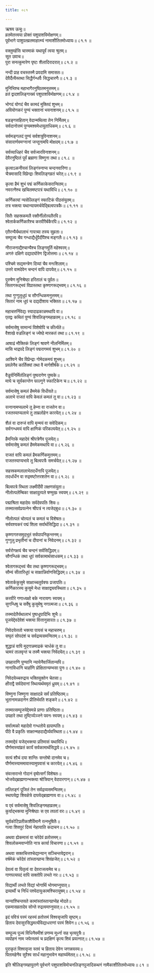```yaml
---
title: ०८१

---
```

ऋषय ऊचुः॥  
व्रतमेतत्त्वया प्रोक्तं पशुपाशविमोक्षणम्॥  
पूर्वभागे पाशुपतव्रतमाहात्म्यं नामाशीतितमोध्यायः॥ ८१.१ ॥  
  
वक्तुमर्हसि चास्माकं यथापूर्वं त्वया श्रुतम्॥  
सूत उवाच॥  
पुरा सनत्कुमारेण पृष्टः शैलादिरादरात्॥ ८१.२ ॥  
  
नन्दी प्राह वचस्तस्मै प्रवदामि समासतः॥  
देवैर्दैत्यैस्तथा सिद्धैर्गन्धर्वैः सिद्धचारणैः॥ ८१.३ ॥  
  
मुनिभिश्च महाभागैरनुष्ठितमनुत्तमम्॥  
व्रतं द्वादशलिङ्गाख्यं पशुपाशविमोक्षणम्॥ ८१.४ ॥  
  
भोगदं योगदं चैव कामदं मुक्तिदं शुभम्॥  
अवियोगकरं पुण्यं भक्तानां भयनाशनम्॥ ८१.५ ॥  
  
षडङ्गसहितान् वेदान्मथित्वा तेन निर्मितम्॥  
सर्वदानोत्तमं पुण्यमश्वमेधायुताधिकम्॥ ८१.६ ॥  
  
सर्वमङ्गलदं पुण्यं सर्वशत्रुविनाशनम्॥  
संसारार्णवमग्नानां जन्तूनामपि मोक्षदम्॥ ८१.७ ॥  
  
सर्वव्याधिहरं चैव सर्वज्वरविनाशनम्॥  
देवैरनुष्ठितं पूर्वं ब्रह्मणा विष्णुना तथा॥ ८१.८ ॥  
  
कृत्वाऽकनीयसं लिङ्गंस्नाप्य चन्दनवारिणा॥  
चैत्रमासादि विप्रेन्द्राः शिवलिङ्गव्रतं चरेत्॥ ८१.९ ॥  
  
कृत्वा हैमं शुभं पद्मं कर्णिकाकेसरान्वितम्॥  
नवरत्नैश्च खचितमष्टपत्रं यथाविधि॥ ८१.१० ॥  
  
कर्णिकायां न्यसेल्लिङ्गं स्फाटिकं पीठसंयुतम्॥  
तत्र भक्त्या यथान्यायमर्चयेद्बिल्वपत्रकैः॥ ८१.११ ॥  
  
सितैः सहस्रकमलै रक्तैर्नीलोत्पलैरपि॥  
श्वेतार्ककर्णिकारैश्च करवीरैर्बकैरपि॥ ८१.१२ ॥  
  
एतैरन्यैर्यथालाभं गायत्र्या तस्य सुव्रताः॥  
सम्पूज्य चैव गन्धाद्यैर्धूपैर्दीपैश्च मङ्गलैः॥ ८१.१३ ॥  
  
नीराजनाद्यैश्चान्यैश्च लिङ्गमूर्ति महेश्वरम्॥  
अगरुं दक्षिणे दद्यादघोरेण द्विजोत्तमाः॥ ८१.१४ ॥  
  
पश्चिमे सद्यमन्त्रेण दिव्यां चैव मनःशिलाम्॥  
उत्तरे वामदेवेन चन्दनं वापि दापयेत्॥ ८१.१५ ॥  
  
पुरुषेण मुनिश्रेष्ठा हरितालं च पूर्वतः॥  
सितागरूद्भवं विप्रास्तथा कृष्णागरूद्भवम्॥ ८१.१६ ॥  
  
तथा गुग्गुलुधूपं च सौगन्धिकमनुत्तमम्॥  
सितारं नाम धूपं च दद्यदीशाय भक्तितः॥ ८१.१७ ॥  
  
महाचरुर्निवेद्यः स्यादाढकान्नमथापि वा॥  
एतद्वः कथितं पुण्यं शिवलिङ्गमहाव्रतम्॥ ८१.१८ ॥  
  
सर्वमासेषु सामान्यं विशेषोपि च कीर्त्यते॥  
वैशाखे वज्रलिङ्गं च ज्येष्ठे मारकतं तथा॥ ८१.१९ ॥  
  
आषाढं मौक्तिकं लिङ्गं श्रावणे नीलनिर्मितम्॥  
मासि भाद्रपदे लिङ्गं पद्मरागमयं शुभम्॥ ८१.२० ॥  
  
आश्विने चैव विप्रेन्द्राः गोमेदकमयं शुभम्॥  
प्रवलेनैव कार्तिक्यां तथा वै मार्गशीर्षके॥ ८१.२१ ॥  
  
वैडूर्यनिर्मितंलिङ्गं पुष्परागेण पुष्यके॥  
माघे च सूर्यकान्तेन फाल्गुने स्फाटिकेन च॥ ८१.२२ ॥  
  
सर्वमासेषु कमलं हैममेकं विधीयते॥  
अलाभे राजतं वापि केवलं कमलं तु वा॥ ८१.२३ ॥  
  
रत्नानामप्यलाभे तु हेम्ना वा राजतेन वा॥  
रजतस्याप्यलाभे तु ताम्रलोहेन कारयेत्॥ ८१.२४ ॥  
  
शैलं वा दारुजं वापि मृन्मयं वा सवेदिकम्॥  
सर्वगन्धमयं वापि क्षाणिकं परिकल्पयेत्॥ ८१.२५ ॥  
  
हैमन्तिके महादेवं श्रीपत्रेणैव पूजयेत्॥  
सर्वमासेषु कमलं हैममेकमथापि वा॥ ८१.२६ ॥  
  
राजतं वापि कमलं हैमकर्णिकमुत्तमम्॥  
राजतस्याप्यभावे तु बिल्वपत्रैः समर्चयेत्॥ ८१.२७ ॥  
  
सहस्रकमलालाभेतदर्धेनापि पूजयेत्॥  
तदर्धार्धेन वा रुद्रमष्टोत्तरशतेन वा॥ ८१.२८ ॥  
  
बिल्वपत्रे स्थिता लक्ष्मीर्देवी लक्षणसंयुता॥  
नीलोत्पलेम्बिका साक्षादुत्पले षण्मुखः स्वयम्॥ ८१.२९ ॥  
  
पद्माश्रिता महादेवः सर्वदेवपतिः शिवः॥  
तस्मात्सर्वप्रयत्नेन श्रीपत्रं न त्यजेद्बुधः॥ ८१.३० ॥  
  
नीलोत्पलं चोत्पलं च कमलं च विशेषतः॥  
सर्ववश्यकरं पद्मं शिला सर्वार्थसिद्धिदा॥ ८१.३१ ॥  
  
कृष्णागरुसमुद्भूतं सर्वपापनिकृन्तनम्॥  
गुग्गुलु प्रभृतीनां च दीपानां च निवेदनम्॥ ८१.३२ ॥  
  
सर्वरोगक्षयं चैव चन्दनं सर्वसिद्धिदम्॥  
सौगन्धिकं तथा धूपं सर्वकामार्थसाधकम्॥ ८१.३३ ॥  
  
श्वेतागरूद्भवं चैव तथा कृष्णागरूद्भवम्॥  
सौम्यं सीतारिधूपं च साक्षान्निर्वाणसिद्धिदम्॥ ८१.३४ ॥  
  
श्वेतार्ककुसुमे साक्षाच्चतुर्वक्त्रः प्रजापतिः॥  
कर्णिकारस्य कुसुमे मेधा साक्षाद्व्यवस्थिता॥ ८१.३५ ॥  
  
करवीरे गणाध्यक्षो बके नारायणः स्वयम्॥  
सुगन्धिषु च सर्वेषु कुसुमेषु नगात्मजा॥ ८१.३६ ॥  
  
तस्मादेतैर्यथालाभं पुष्पधूपादिभिः शुभैः॥  
पूजयेद्देवदेवेशं भक्त्या वित्तानुसारतः॥ ८१.३७ ॥  
  
निवेदयेत्ततो भक्त्या पायसं च महाचरुम्॥  
सघृतं सोपदंशं च सर्वद्रव्यसमन्वितम्॥ ८१.३८ ॥  
  
शुद्धान्नं वापि मुद्गान्नमाढकं चार्धकं तु वा॥  
चामरं तालवृन्तं च तस्मै भक्त्या निवेदयेत्॥ ८१.३९ ॥  
  
उपहाराणि पुण्यानि न्यायेनैवार्जितान्यपि॥  
नानाविधानि चार्हाणि प्रोक्षितान्यम्भसा पुनः॥ ८१.४० ॥  
  
निवेदयेच्चरुद्राय भक्तियुक्तेन चेतसा॥  
क्षीराद्वै सर्वदेवानां स्थित्यर्थममृतं ध्रुवम्॥ ८१.४१ ॥  
  
विष्णुना जिष्णुना साक्षादन्ने सर्वं प्रतिष्ठितम्॥  
भूतानामन्नदानेन प्रीतिर्भवति शङ्करे॥ ८१.४२ ॥  
  
तस्मात्सम्पूजयेद्देवमन्ने प्राणाः प्रतिष्ठिताः॥  
उपहारे तथा तुष्टिर्व्यञ्जने पवनः स्वयम्॥ ८१.४३ ॥  
  
सर्वात्मको महादेवो गन्धतोये ह्यपाम्पतिः॥  
पीठे वै प्रकृतिः साक्षान्महदाद्यैर्व्यवस्थिता॥ ८१.४४ ॥  
  
तस्माद्देवं यजेद्भक्त्या प्रतिमासं यथाविधि॥  
पौर्णमास्यांव्रतं कार्यं सर्वकामार्थसिद्धये॥ ८१.४५ ॥  
  
सत्यं शौचं दया शान्तिः सन्तोषो दानमेव च॥  
पौर्णमास्याममावास्यामुपवासं च कारयेत्॥ ८१.४६ ॥  
  
संवत्सरान्ते गोदानं वृषोत्सर्गं विशेषतः॥  
भोजयेद्ब्राह्मणान्भक्त्या श्रोत्रियान् वेदपारगान्॥ ८१.४७ ॥  
  
तल्लिङ्गं पूजितं तेन सर्वद्रव्यसमन्वितम्॥  
स्थापयेद्वा शिवक्षेत्रे दापयेद्ब्राह्मणाय वा॥ ८१.४८ ॥  
  
य एवं सर्वमासेषु शिवलिङ्गमहाव्रतम्॥  
कुर्याद्भक्त्या मुनिश्रेष्ठाः स एव तपतां वरः॥ ८१.४९ ॥  
  
सूर्यकोटिप्रतीकाशैर्विमानै रत्नभूषितैः॥  
गत्वा शिवपुरं दिव्यं नेहायाति कदाचन॥ ८१.५० ॥  
  
अथवा ह्येकमासं वा चरेदेवं व्रतोत्तमम्॥  
शिवलोकमवाप्नोति नात्र कार्या विचारणा॥ ८१.५१ ॥  
  
अथवा सक्तचित्तश्चेद्यान्यान् सञ्चिन्तयेद्वरान्॥  
वर्षमेकं चरेदेवं तांस्तान्प्राप्य शिवंव्रजेत्॥ ८१.५२ ॥  
  
देवत्वं वा पितृत्वं वा देवराजत्वमेव च॥  
गाणपत्यपदं वापि सक्तोपि लभते नरः॥ ८१.५३ ॥  
  
विद्यार्थी लभते विद्यां भोगार्थि भोगमाप्नुयात्॥  
द्रव्यार्थी च निधिं पश्येदायुःकामश्चिरायुषम्॥ ८१.५४ ॥  
  
यान्यांश्चिन्तयते कामांस्तांस्तान्प्राप्येह मोदते॥  
एकमासव्रतादेव सोन्ते रुद्रत्वमाप्नुयात्॥ ८१.५५ ॥  
  
इदं पवित्रं परमं रहस्यं व्रतोत्तमं विश्वसृजापि सृष्टम्॥  
हिताय देवासुरसिद्धमर्त्यविद्याधराणां परमं शिवेन॥ ८१.५६ ॥  
  
सम्पूज्य पूज्यं विधिनैवमीशं प्रणम्य मूर्ध्ना सह भृत्यपुत्रैः॥  
व्यपोहनं नाम जपेत्स्तवं च प्रदक्षिणं कृत्य शिवं प्रयत्नात्॥ ८१.५७ ॥  
  
पुराकृतं विश्वसृजा स्तवं च हिताय देवेन जगत्त्रयस्य॥  
पितामहेनैव सुरैश्व सार्धं महानुभावेन महार्घ्यमेतत्॥ ८१.५८ ॥  
  
इति श्रीलिङ्गमहापुराणे पूर्वभागे पशुपाशविमोचनलिङ्गपूजादिकथनं नामैकाशीतितमोध्यायः॥ ८१ ॥